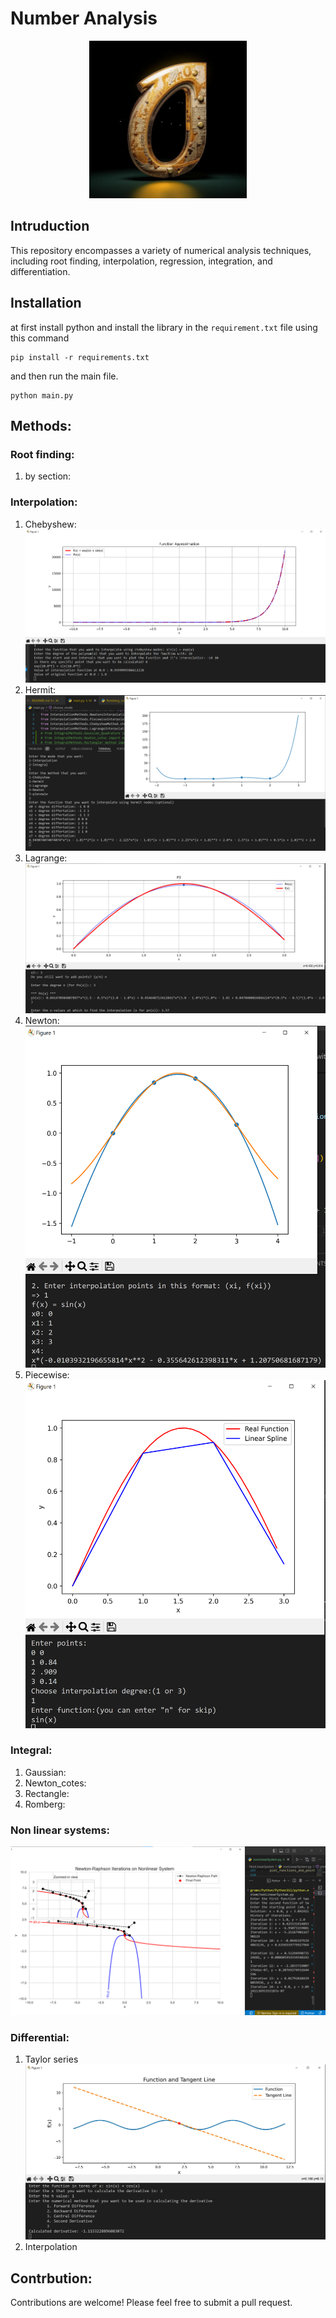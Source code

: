 # Number Analysis
<div align="center">
<img src="shots/photo12281497396.jpg" width="50%">
</div>

## Intruduction
This repository encompasses a variety of numerical analysis techniques, including root finding, interpolation, regression, integration, and differentiation.

## Installation
at first install python and install the library in the `requirement.txt` file using this command
```
pip install -r requirements.txt
```
and then run the main file.
```
python main.py
```

## Methods:
### Root finding:
1. by section:
### Interpolation:
1. Chebyshew:
    ![chebyshew](shots/chebyshew.png)
2. Hermit:
    ![hermit](shots/hermit.png)
3. Lagrange:
    ![lagrange](shots/lagrange.png)
4. Newton:
    ![ Newton](shots/newton.png)
5. Piecewise:
    ![piecewise](shots/piecewise.png)
### Integral:
1. Gaussian:
2. Newton_cotes:
3. Rectangle:
4. Romberg:
### Non linear systems:
![nonLinearSystem](shots/nonLinearSystem.png)
### Differential:
1. Taylor series
   ![taylorSeries](shots/diif_tylor.JPG)
2. Interpolation
## Contrbution:
Contributions are welcome! Please feel free to submit a pull request.